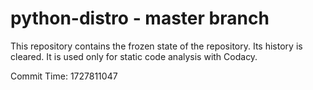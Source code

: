 # python-distro - master branch

This repository contains the frozen state of the repository.
Its history is cleared. It is used only for static code
analysis with Codacy.

Commit Time: 1727811047